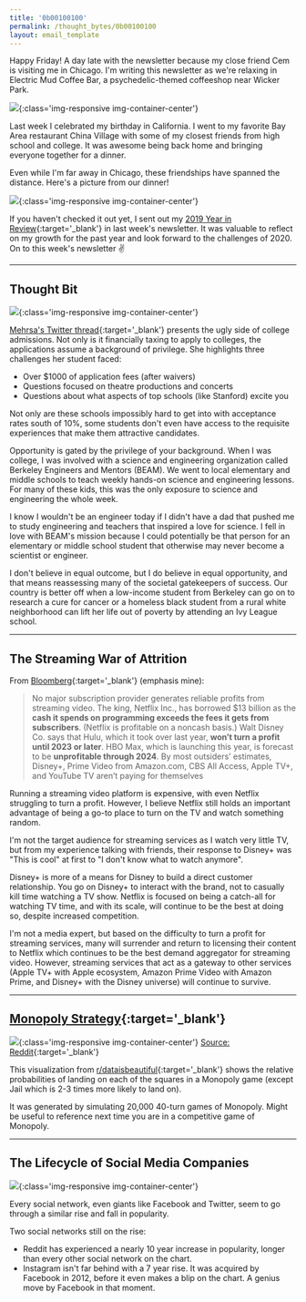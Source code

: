```yaml
---
title: '0b00100100'
permalink: /thought_bytes/0b00100100
layout: email_template
---
```

Happy Friday! A day late with the newsletter because my close friend Cem is visiting me in Chicago. I'm writing this newsletter as we're relaxing in Electric Mud Coffee Bar, a psychedelic-themed coffeeshop near Wicker Park.

![](https://kevinarifin.com/images/thought_bytes/electricmud.jpeg){:class='img-responsive img-container-center'}

Last week I celebrated my birthday in California. I went to my favorite Bay Area restaurant China Village with some of my closest friends from high school and college. It was awesome being back home and bringing everyone together for a dinner.

Even while I'm far away in Chicago, these friendships have spanned the distance. Here's a picture from our dinner!

![](https://kevinarifin.com/images/thought_bytes/birthdaydinner.jpeg){:class='img-responsive img-container-center'}

If you haven't checked it out yet, I sent out my [2019 Year in Review](https://kevinarifin.com/2019-year-in-review){:target='_blank'} in last week's newsletter. It was valuable to reflect on my growth for the past year and look forward to the challenges of 2020. On to this week's newsletter ✌️

<hr class='after-post-hr'/>

## Thought Bit

![](https://kevinarifin.com/images/thought_bytes/mehrsa.png){:class='img-responsive img-container-center'}

[Mehrsa's Twitter thread](https://twitter.com/mehrsabaradaran/status/1212153982547714048?s=12){:target='_blank'} presents the ugly side of college admissions. Not only is it financially taxing to apply to colleges, the applications assume a background of privilege. She highlights three challenges her student faced:

* Over $1000 of application fees (after waivers)
* Questions focused on theatre productions and concerts
* Questions about what aspects of top schools (like Stanford) excite you

Not only are these schools impossibly hard to get into with acceptance rates south of 10%, some students don't even have access to the requisite experiences that make them attractive candidates.

Opportunity is gated by the privilege of your background. When I was college, I was involved with a science and engineering organization called Berkeley Engineers and Mentors (BEAM). We went to local elementary and middle schools to teach weekly hands-on science and engineering lessons. For many of these kids, this was the only exposure to science and engineering the whole week.

I know I wouldn't be an engineer today if I didn't have a dad that pushed me to study engineering and teachers that inspired a love for science. I fell in love with BEAM's mission because I could potentially be that person for an elementary or middle school student that otherwise may never become a scientist or engineer.

I don't believe in equal outcome, but I do believe in equal opportunity, and that means reassessing many of the societal gatekeepers of success. Our country is better off when a low-income student from Berkeley can go on to research a cure for cancer or a homeless black student from a rural white neighborhood can lift her life out of poverty by attending an Ivy League school.

<hr class='after-post-hr'/>

## The Streaming War of Attrition

From [Bloomberg](https://www.bloomberg.com/news/articles/2020-01-06/cable-lost-but-streaming-services-aren-t-ready-to-celebrate?srnd=premium){:target='_blank'} (emphasis mine):

> No major subscription provider generates reliable profits from streaming video. The king, Netflix Inc., has borrowed $13 billion as the **cash it spends on programming exceeds the fees it gets from subscribers**. (Netflix is profitable on a noncash basis.) Walt Disney Co. says that Hulu, which it took over last year, **won’t turn a profit until 2023 or later**. HBO Max, which is launching this year, is forecast to be **unprofitable through 2024**. By most outsiders’ estimates, Disney+, Prime Video from Amazon.com, CBS All Access, Apple TV+, and YouTube TV aren’t paying for themselves

Running a streaming video platform is expensive, with even Netflix struggling to turn a profit. However, I believe Netflix still holds an important advantage of being a go-to place to turn on the TV and watch something random.

I'm not the target audience for streaming services as I watch very little TV, but from my experience talking with friends, their response to Disney+ was "This is cool" at first to "I don't know what to watch anymore".

Disney+ is more of a means for Disney to build a direct customer relationship. You go on Disney+ to interact with the brand, not to casually kill time watching a TV show. Netflix is focused on being a catch-all for watching TV time, and with its scale, will continue to be the best at doing so, despite increased competition.

I'm not a media expert, but based on the difficulty to turn a profit for streaming services, many will surrender and return to licensing their content to Netflix which continues to be the best demand aggregator for streaming video. However, streaming services that act as a gateway to other services (Apple TV+ with Apple ecosystem, Amazon Prime Video with Amazon Prime, and Disney+ with the Disney universe) will continue to survive.

<hr class='after-post-hr'/>

## [Monopoly Strategy](https://www.reddit.com/r/dataisbeautiful/comments/ehd407/oc_chance_of_ending_your_turn_on_each_space_in_a/?utm_source=share&utm_medium=ios_app&utm_name=iossmf){:target='_blank'}

![](https://kevinarifin.com/images/thought_bytes/monopoly.png){:class='img-responsive img-container-center'}
[Source: Reddit](https://www.reddit.com/r/dataisbeautiful/comments/ehd407/oc_chance_of_ending_your_turn_on_each_space_in_a/?utm_source=share&utm_medium=ios_app&utm_name=iossmf){:target='_blank'}

This visualization from [r/dataisbeautiful](https://www.reddit.com/r/dataisbeautiful/comments/ehd407/oc_chance_of_ending_your_turn_on_each_space_in_a/?utm_source=share&utm_medium=ios_app&utm_name=iossmf){:target='_blank'} shows the relative probabilities of landing on each of the squares in a Monopoly game (except Jail which is 2-3 times more likely to land on).

It was generated by simulating 20,000 40-turn games of Monopoly. Might be useful to reference next time you are in a competitive game of Monopoly.

<hr class='after-post-hr'/>

## The Lifecycle of Social Media Companies

![](https://kevinarifin.com/images/thought_bytes/socialmediariseandfall.jpeg){:class='img-responsive img-container-center'}

Every social network, even giants like Facebook and Twitter, seem to go through a similar rise and fall in popularity.

Two social networks still on the rise:
* Reddit has experienced a nearly 10 year increase in popularity, longer than every other social network on the chart.
* Instagram isn't far behind with a 7 year rise. It was acquired by Facebook in 2012, before it even makes a blip on the chart. A genius move by Facebook in that moment.
